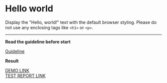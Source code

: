 # Hello world

Display the "Hello, world!" text with the default browser styling. Please do not
use any enclosing tags like `<h1>` or `<p>`.
___

**Read the guideline before start**

[Guideline](https://mate-academy.github.io/layout_task-guideline/)

**Result**

[DEMO LINK](https://vitalinkaa.github.io/layout_hello-world/) <br>
[TEST REPORT LINK](https://vitalinkaa.github.io/layout_hello-world/report/html_report/)
